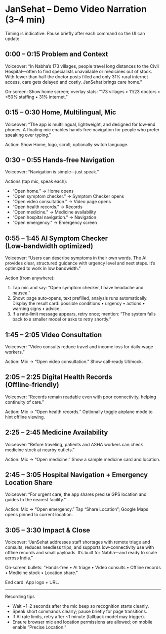 # JanSehat – Demo Video Narration (3–4 min)

Timing is indicative. Pause briefly after each command so the UI can update.

## 0:00 – 0:15 Problem and Context
Voiceover:
“In Nabha’s 173 villages, people travel long distances to the Civil Hospital—often to find specialists unavailable or medicines out of stock. With fewer than half the doctor posts filled and only 31% rural internet access, care gets delayed and costly. JanSehat brings care home.”

On‑screen: Show home screen; overlay stats: “173 villages • 11/23 doctors • <50% staffing • 31% internet.”

## 0:15 – 0:30 Home, Multilingual, Mic
Voiceover:
“The app is multilingual, lightweight, and designed for low‑end phones. A floating mic enables hands‑free navigation for people who prefer speaking over typing.”

Action: Show Home, logo, scroll; optionally switch language.

## 0:30 – 0:55 Hands‑free Navigation
Voiceover:
“Navigation is simple—just speak.”

Actions (tap mic, speak each):
- “Open home.” → Home opens
- “Open symptom checker.” → Symptom Checker opens
- “Open video consultation.” → Video page opens
- “Open health records.” → Records
- “Open medicine.” → Medicine availability
- “Open hospital navigation.” → Navigation
- “Open emergency.” → Emergency screen

## 0:55 – 1:45 AI Symptom Checker (Low‑bandwidth optimized)
Voiceover:
“Users can describe symptoms in their own words. The AI provides clear, structured guidance with urgency level and next steps. It’s optimized to work in low bandwidth.”

Action (from anywhere):
1) Tap mic and say: “Open symptom checker, I have headache and nausea.”
2) Show: page auto‑opens, text prefilled, analysis runs automatically. Display the result card: possible conditions • urgency • actions • warning signs • advice.
3) If a rate‑limit message appears, retry once; mention: “The system falls back to a smaller model or asks to retry shortly.”

## 1:45 – 2:05 Video Consultation
Voiceover:
“Video consults reduce travel and income loss for daily‑wage workers.”

Action: Mic → “Open video consultation.” Show call‑ready UI/mock.

## 2:05 – 2:25 Digital Health Records (Offline‑friendly)
Voiceover:
“Records remain readable even with poor connectivity, helping continuity of care.”

Action: Mic → “Open health records.” Optionally toggle airplane mode to hint offline viewing.

## 2:25 – 2:45 Medicine Availability
Voiceover:
“Before traveling, patients and ASHA workers can check medicine stock at nearby outlets.”

Action: Mic → “Open medicine.” Show a sample medicine card and location.

## 2:45 – 3:05 Hospital Navigation + Emergency Location Share
Voiceover:
“For urgent care, the app shares precise GPS location and guides to the nearest facility.”

Action: Mic → “Open emergency.” Tap “Share Location”; Google Maps opens pinned to current location.

## 3:05 – 3:30 Impact & Close
Voiceover:
“JanSehat addresses staff shortages with remote triage and consults, reduces needless trips, and supports low‑connectivity use with offline records and small payloads. It’s built for Nabha—and ready to scale across India.”

On‑screen bullets: “Hands‑free • AI triage • Video consults • Offline records • Medicine stock • Location share.”

End card: App logo + URL.

---
Recording tips
- Wait ~1–2 seconds after the mic beep so recognition starts cleanly.
- Speak short commands clearly; pause briefly for page transitions.
- If AI rate limits, retry after ~1 minute (fallback model may trigger).
- Ensure browser mic and location permissions are allowed; on mobile enable “Precise Location.”

